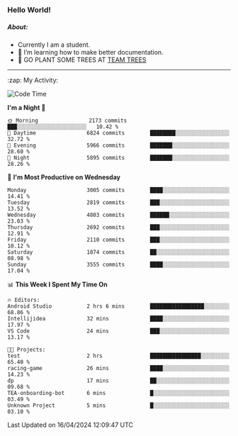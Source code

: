 ### Hello World!

##### About:
- Currently I am a student.
- 🌱 I’m learning how to make better documentation.
- 🌱 GO PLANT SOME TREES AT [TEAM TREES](https://teamtrees.org/)

---
  <summary>:zap: My Activity:</summary>
  
<!--START_SECTION:waka-->
![Code Time](http://img.shields.io/badge/Code%20Time-1%2C315%20hrs%2024%20mins-blue)

**I'm a Night 🦉** 

```text
🌞 Morning                2173 commits        ███░░░░░░░░░░░░░░░░░░░░░░   10.42 % 
🌆 Daytime                6824 commits        ████████░░░░░░░░░░░░░░░░░   32.72 % 
🌃 Evening                5966 commits        ███████░░░░░░░░░░░░░░░░░░   28.60 % 
🌙 Night                  5895 commits        ███████░░░░░░░░░░░░░░░░░░   28.26 % 
```
📅 **I'm Most Productive on Wednesday** 

```text
Monday                   3005 commits        ████░░░░░░░░░░░░░░░░░░░░░   14.41 % 
Tuesday                  2819 commits        ███░░░░░░░░░░░░░░░░░░░░░░   13.52 % 
Wednesday                4803 commits        ██████░░░░░░░░░░░░░░░░░░░   23.03 % 
Thursday                 2692 commits        ███░░░░░░░░░░░░░░░░░░░░░░   12.91 % 
Friday                   2110 commits        ███░░░░░░░░░░░░░░░░░░░░░░   10.12 % 
Saturday                 1874 commits        ██░░░░░░░░░░░░░░░░░░░░░░░   08.98 % 
Sunday                   3555 commits        ████░░░░░░░░░░░░░░░░░░░░░   17.04 % 
```


📊 **This Week I Spent My Time On** 

```text
🔥 Editors: 
Android Studio           2 hrs 6 mins        █████████████████░░░░░░░░   68.86 % 
Intellijidea             32 mins             ████░░░░░░░░░░░░░░░░░░░░░   17.97 % 
VS Code                  24 mins             ███░░░░░░░░░░░░░░░░░░░░░░   13.17 % 

🐱‍💻 Projects: 
test                     2 hrs               ████████████████░░░░░░░░░   65.40 % 
racing-game              26 mins             ████░░░░░░░░░░░░░░░░░░░░░   14.23 % 
dp                       17 mins             ██░░░░░░░░░░░░░░░░░░░░░░░   09.68 % 
TEA-onboarding-bot       6 mins              █░░░░░░░░░░░░░░░░░░░░░░░░   03.49 % 
Unknown Project          5 mins              █░░░░░░░░░░░░░░░░░░░░░░░░   03.10 % 
```


 Last Updated on 16/04/2024 12:09:47 UTC
<!--END_SECTION:waka-->
